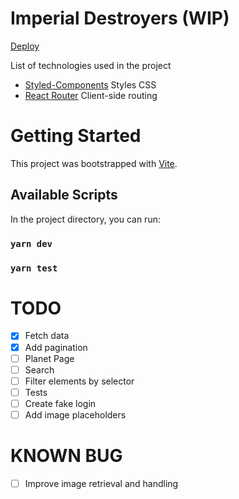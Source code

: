 # Imperial Destroyers (WIP)

[Deploy](https://imperial-destroyers.vercel.app)

List of technologies used in the project

- [Styled-Components](https://github.com/styled-components/styled-components) Styles CSS
- [React Router](https://reactrouter.com/) Client-side routing

# Getting Started

This project was bootstrapped with [Vite](https://vitejs.dev/).

## Available Scripts

In the project directory, you can run:

### `yarn dev`

### `yarn test`

# TODO

- [x] Fetch data
- [x] Add pagination
- [ ] Planet Page
- [ ] Search
- [ ] Filter elements by selector
- [ ] Tests
- [ ] Create fake login
- [ ] Add image placeholders

# KNOWN BUG

- [ ] Improve image retrieval and handling
